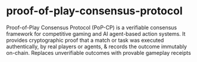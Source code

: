 # proof-of-play-consensus-protocol
 Proof-of-Play Consensus Protocol (PoP-CP) is a verifiable consensus framework for competitive gaming and AI agent-based action systems. It provides cryptographic proof that a match or task was executed authentically, by real players or agents, &amp; records the outcome immutably on-chain.  Replaces unverifiable outcomes with provable gameplay receipts
